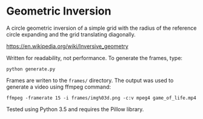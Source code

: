 Geometric Inversion
===================

A circle geometric inversion of a simple grid with the radius of the reference circle
expanding and the grid translating diagonally.

https://en.wikipedia.org/wiki/Inversive_geometry

Written for readability, not performance. To generate the frames, type:

    python generate.py

Frames are writen to the `frames/` directory. The output was used to generate a video using
ffmpeg command:

    ffmpeg -framerate 15 -i frames/img%03d.png -c:v mpeg4 game_of_life.mp4

Tested using Python 3.5 and requires the Pillow library.
